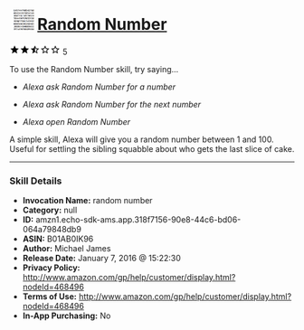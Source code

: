 # &nbsp;<img src="skill_icon" alt="Random Number icon" width="36"> [Random Number](http://alexa.amazon.com/#skills/amzn1.echo-sdk-ams.app.318f7156-90e8-44c6-bd06-064a79848db9)
![2.5 stars](../../images/ic_star_black_18dp_1x.png)![2.5 stars](../../images/ic_star_black_18dp_1x.png)![2.5 stars](../../images/ic_star_half_black_18dp_1x.png)![2.5 stars](../../images/ic_star_border_black_18dp_1x.png)![2.5 stars](../../images/ic_star_border_black_18dp_1x.png) 5

To use the Random Number skill, try saying...

* *Alexa ask Random Number for a number*

* *Alexa ask Random Number for the next number*

* *Alexa open Random Number*

A simple skill, Alexa will give you a random number between 1 and 100. Useful for settling the sibling squabble about who gets the last slice of cake.

***

### Skill Details

* **Invocation Name:** random number
* **Category:** null
* **ID:** amzn1.echo-sdk-ams.app.318f7156-90e8-44c6-bd06-064a79848db9
* **ASIN:** B01AB0IK96
* **Author:** Michael James
* **Release Date:** January 7, 2016 @ 15:22:30
* **Privacy Policy:** http://www.amazon.com/gp/help/customer/display.html?nodeId=468496
* **Terms of Use:** http://www.amazon.com/gp/help/customer/display.html?nodeId=468496
* **In-App Purchasing:** No
